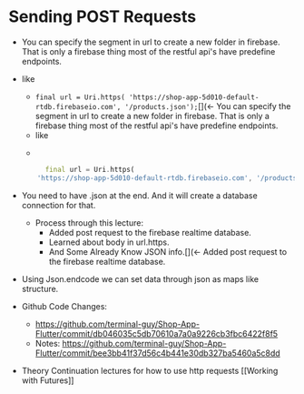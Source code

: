 # Sending POST Requests
-   You can specify the segment in url to create a new folder in firebase. That is only a firebase thing most of the restful api's have predefine endpoints.

-   like

	-   `final url = Uri.https( 'https://shop-app-5d010-default-rtdb.firebaseio.com', '/products.json');`[](<- You can specify the segment in url to create a new folder in firebase. That is only a firebase thing most of the restful api's have predefine endpoints.
    - like
    - ```dart

 ```dart 
 		  final url = Uri.https(
        'https://shop-app-5d010-default-rtdb.firebaseio.com', '/products.json');
```



- You need to have .json at the end. And it will create a database connection for that.
	- Process through this lecture:
		-   Added post request to the firebase realtime database.
		-   Learned about body in url.https.
		-   And Some Already Know JSON info.[](<- Added post request to the firebase realtime database.
- Using Json.endcode we can set data through json as maps like structure.

- Github Code Changes:
	- https://github.com/terminal-guy/Shop-App-Flutter/commit/db046035c5db70610a7a0a9226cb3fbc6422f8f5
	- Notes: https://github.com/terminal-guy/Shop-App-Flutter/commit/bee3bb41f37d56c4b441e30db327ba5460a5c8dd
	
- Theory Continuation lectures for how to use http requests [[Working with Futures]]   

	
